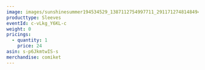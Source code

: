 ```yaml
---
image: images/sunshinesummer194534529_1387112754997711_2911712748148494829_n.jpg
producttype: Sleeves
eventId: c-vLkg_Y6KL-c
weight: 0
pricings:
  - quantity: 1
    price: 24
asin: s-p6JkmtwIS-s
merchandise: comiket
---
```

